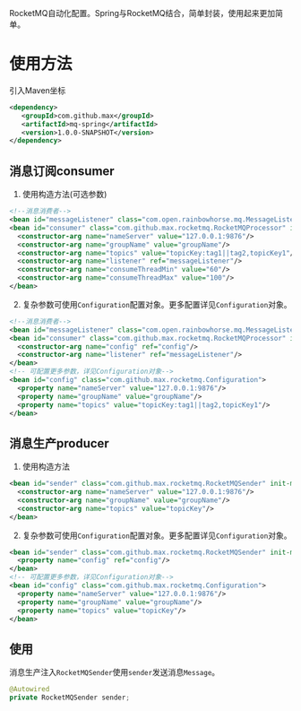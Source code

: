 RocketMQ自动化配置。Spring与RocketMQ结合，简单封装，使用起来更加简单。

# 使用方法

引入Maven坐标

```xml
<dependency>
   <groupId>com.github.max</groupId>
   <artifactId>mq-spring</artifactId>
   <version>1.0.0-SNAPSHOT</version>
</dependency>
```

## 消息订阅consumer

1. 使用构造方法(可选参数)

```xml
<!--消息消费者-->
<bean id="messageListener" class="com.open.rainbowhorse.mq.MessageListener"/>
<bean id="consumer" class="com.github.max.rocketmq.RocketMQProcessor" init-method="init" destroy-method="shutDown">
  <constructor-arg name="nameServer" value="127.0.0.1:9876"/>
  <constructor-arg name="groupName" value="groupName"/>
  <constructor-arg name="topics" value="topicKey:tag1||tag2,topicKey1"/>
  <constructor-arg name="listener" ref="messageListener"/>
  <constructor-arg name="consumeThreadMin" value="60"/>
  <constructor-arg name="consumeThreadMax" value="100"/>
</bean>
```

2. 复杂参数可使用`Configuration`配置对象。更多配置详见`Configuration`对象。

```xml
<!--消息消费者-->
<bean id="messageListener" class="com.open.rainbowhorse.mq.MessageListener"/>
<bean id="consumer" class="com.github.max.rocketmq.RocketMQProcessor" init-method="init" destroy-method="shutDown">
  <constructor-arg name="config" ref="config"/>
  <constructor-arg name="listener" ref="messageListener"/>
</bean>
<!-- 可配置更多参数，详见Configuration对象-->
<bean id="config" class="com.github.max.rocketmq.Configuration">
  <property name="nameServer" value="127.0.0.1:9876"/>
  <property name="groupName" value="groupName"/>
  <property name="topics" value="topicKey:tag1||tag2,topicKey1"/>
</bean>
```

## 消息生产producer

1. 使用构造方法

```xml
<bean id="sender" class="com.github.max.rocketmq.RocketMQSender" init-method="init" destroy-method="shutDown">
  <constructor-arg name="nameServer" value="127.0.0.1:9876"/>
  <constructor-arg name="groupName" value="groupName"/>
  <constructor-arg name="topics" value="topicKey"/>
</bean>
```

2. 复杂参数可使用`Configuration`配置对象。更多配置详见`Configuration`对象。

```xml
<bean id="sender" class="com.github.max.rocketmq.RocketMQSender" init-method="init" destroy-method="shutDown">
  <property name="config" ref="config"/>
</bean>
<!-- 可配置更多参数，详见Configuration对象-->
<bean id="config" class="com.github.max.rocketmq.Configuration">
  <property name="nameServer" value="127.0.0.1:9876"/>
  <property name="groupName" value="groupName"/>
  <property name="topics" value="topicKey"/>
</bean>
```

## 使用

消息生产注入`RocketMQSender`使用`sender`发送消息`Message`。

```java
@Autowired
private RocketMQSender sender;
```

